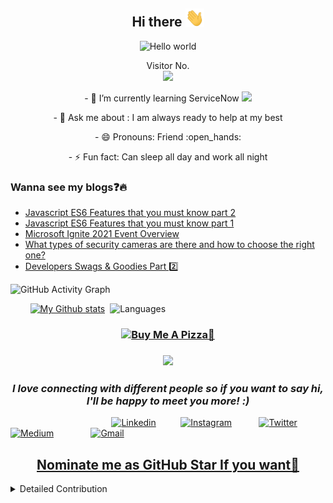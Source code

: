 <h2 align="center"> Hi there <img src="https://raw.githubusercontent.com/ABSphreak/ABSphreak/master/gifs/Hi.gif" width="30px"></h2>

<p align='center'><img  src="https://hacktoberfest.digitalocean.com/_nuxt/img/logo-hacktoberfest-full.f42e3b1.svg" width="700" height="300" style="width: 700px; height: 300px;"" alt="Hello world" ></p>


<p align="center"> 
  Visitor No.<br>
  <img src="https://profile-counter.glitch.me/anupamhaldkar/count.svg" />
</p>
<p align="center">
- 🔭 I’m currently learning ServiceNow <img src="https://media.giphy.com/media/WUlplcMpOCEmTGBtBW/giphy.gif" width="30">
  </p>
  <p align="center">
- 💬 Ask me about : I am always ready to help at my best
  </p>
  <p align="center">
- 😄 Pronouns: Friend :open_hands:
  </p>
  <p align="center">
- ⚡ Fun fact: Can sleep all day and work all night 
</p>



### Wanna see my blogs:question::fire:

<!-- BLOG-POST-LIST:START -->
- [Javascript ES6 Features that you must know  part 2](https://ahdev2020.medium.com/javascript-es6-features-that-you-must-know-part-2-56abfd131896?source=rss-b061864b94c------2)
- [Javascript ES6 Features that you must know part 1](https://ahdev2020.medium.com/javascript-es6-features-that-you-must-know-82c26505fb66?source=rss-b061864b94c------2)
- [Microsoft Ignite 2021 Event Overview](https://ahdev2020.medium.com/microsoft-ignite-event-overview-d711e993f01b?source=rss-b061864b94c------2)
- [What types of security cameras are there and how to choose the right one?](https://ahdev2020.medium.com/what-types-of-security-cameras-are-there-and-how-to-choose-the-right-one-57152770f333?source=rss-b061864b94c------2)
- [‍Developers Swags & Goodies Part 2️⃣](https://ahdev2020.medium.com/developers-swags-goodies-part-2-a46d08476b12?source=rss-b061864b94c------2)
<!-- BLOG-POST-LIST:END -->


![GitHub Activity Graph](https://activity-graph.herokuapp.com/graph?username=anupamhaldkar&theme=github&count_private=true) 

<span> &nbsp; &nbsp; &nbsp; &nbsp; </span>
 [![My Github stats](https://github-readme-stats.vercel.app/api?username=anupamhaldkar&show_icons=true&&cache_seconds=86400&theme=radical)](https://github.com/anupamhaldkar/github-readme-stats)<span>&nbsp; </span>
![Languages](https://github-readme-stats.vercel.app/api/top-langs/?username=anupamhaldkar&show_icons=true&theme=merko&hide=["contribs","prs"]&cache_seconds=86400)


<!--[![linkedin badge](https://img.shields.io/badge/Anupam_Haldkar-30302f?style=flat&logo=linkedin)](https://www.linkedin.com/in/anupam-haldkar-a54777131/)
[![twitter badge](https://img.shields.io/badge/@AnupamHaldkar-30302f?style=flat&logo=twitter)](https://twitter.com/AnupamHaldkar)
[![medium badge](https://img.shields.io/badge/AHDEV2020-30302f?style=flat&logo=medium)](https://medium.com/@ahdev2020)-->

 <h3 align="center"><a href="https://www.buymeacoffee.com/anupamh" target="_blank"><img src="https://cdn.buymeacoffee.com/buttons/v2/default-blue.png" alt="Buy Me A Pizza🍕" style="height: 60px !important;width: 217px !important;" ></a></h3>



<h3 align="center"><img  src="https://media.giphy.com/media/LnQjpWaON8nhr21vNW/giphy.gif" width="40">
  </h3>
  <h3 align="center"> <em>  <b>I love connecting with different people</b> so if you want to say <b>hi, I'll be happy to meet you more!</b> :)</em></h3>

<span>&nbsp; &nbsp; &nbsp; &nbsp; &nbsp; &nbsp; &nbsp;&nbsp; &nbsp; &nbsp; &nbsp; &nbsp; &nbsp; &nbsp;&nbsp; &nbsp; &nbsp; &nbsp; &nbsp; &nbsp;&nbsp; &nbsp;</span>
[![Linkedin](https://img.shields.io/badge/-LinkedIn-blue?style=flat&logo=Linkedin&logoColor=white)](https://www.linkedin.com/in/anupamhaldkar/)<span>&nbsp; &nbsp; &nbsp; &nbsp; &nbsp;  </span>
[![Instagram](https://img.shields.io/badge/-Instagram-c13584?style=flat&labelColor=c13584&logo=instagram&logoColor=white)](https://www.instagram.com/ahdev2020/) <span>&nbsp; &nbsp; &nbsp; &nbsp; &nbsp;  </span>
[![Twitter](https://img.shields.io/badge/-Twitter-1ca0f1?style=flat-square&labelColor=1ca0f1&logo=twitter&logoColor=white&link=https://twitter.com/AnupamHaldkar)](https://twitter.com/intent/follow?screen_name=anupamhaldkar) <span>&nbsp; &nbsp; &nbsp; &nbsp; &nbsp;  </span>
[![Medium](https://img.shields.io/badge/-Medium-03a57a?style=flat-square&labelColor=000000&logo=Medium&link=https://medium.com/@dasjideepak/)](https://ahdev2020.medium.com) <span>&nbsp; &nbsp; &nbsp;  &nbsp; &nbsp; &nbsp; &nbsp;</span>
[![Gmail](https://img.shields.io/badge/-Gmail-c14438?style=flat&logo=Gmail&logoColor=white)](mailto:@ahdev2020@outlook.com)

<h2 align="center">
<a href="https://stars.github.com/">Nominate me as GitHub Star If you want🌟</a>
</h2>

<details>
<summary>Detailed Contribution</summary>
<br>
    <img src="https://github-profile-trophy.vercel.app/?username=anupamhaldkar&theme=onedark&column=3&margin-w=15&margin-h=15">
<span>&nbsp;
  
![GitHub Streak](https://github-readme-streak-stats.herokuapp.com/?user=anupamhaldkar&theme=tokyonight&count_private=true)
  
![Metrics](https://metrics.lecoq.io/anupamhaldkar?template=classic&activity=1&followup=1&languages=1&lines=1&people=1&activity.limit=5&activity.days=14&activity.filter=all&activity.visibility=all&activity.timestamps=false&languages.colors=github&languages.threshold=0%25&people.limit=28&people.size=28&people.types=followers%2C%20following&people.identicons=false&people.shuffle=false&config.timezone=Asia%2FCalcutta&config.twemoji=true)
    
</details>


